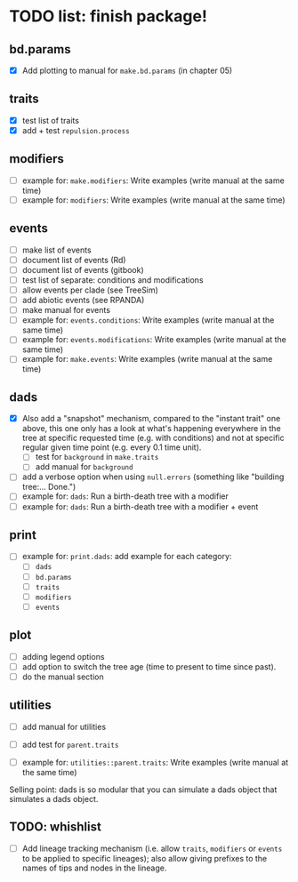 # TODO list: finish package!

## bd.params

 - [x] Add plotting to manual for `make.bd.params` (in chapter 05)

## traits

 - [x] test list of traits
 - [x] add + test `repulsion.process`

## modifiers

 - [ ] example for: `make.modifiers`: Write examples (write manual at the same time)
 - [ ] example for: `modifiers`: Write examples (write manual at the same time)

## events

 - [ ] make list of events
 - [ ] document list of events (Rd)
 - [ ] document list of events (gitbook)
 - [ ] test list of separate: conditions and modifications
 - [ ] allow events per clade (see TreeSim)
 - [ ] add abiotic events (see RPANDA)
 - [ ] make manual for events
 - [ ] example for: `events.conditions`: Write examples (write manual at the same time)
 - [ ] example for: `events.modifications`: Write examples (write manual at the same time)
 - [ ] example for: `make.events`: Write examples (write manual at the same time)

## dads

 - [x] Also add a "snapshot" mechanism, compared to the "instant trait" one above, this one only has a look at what's happening everywhere in the tree at specific requested time (e.g. with conditions) and not at specific regular given time point (e.g. every 0.1 time unit).
    - [ ] test for `background` in `make.traits`
    - [ ] add manual for `background`
 - [ ] add a verbose option when using `null.errors` (something like "building tree:... Done.") 
 - [ ] example for: `dads`: Run a birth-death tree with a modifier
 - [ ] example for: `dads`: Run a birth-death tree with a modifier + event

## print

 - [ ] example for: `print.dads`: add example for each category:
   - [ ] `dads`
   - [ ] `bd.params`
   - [ ] `traits`
   - [ ] `modifiers`
   - [ ] `events`

## plot

 - [ ] adding legend options
 - [ ] add option to switch the tree age (time to present to time since past).
 - [ ] do the manual section

## utilities

 - [ ] add manual for utilities
 - [ ] add test for `parent.traits`
 - [ ] example for: `utilities::parent.traits`: Write examples (write manual at the same time)







Selling point: dads is so modular that you can simulate a dads object that simulates a dads object.


## TODO: whishlist
 - [ ] Add lineage tracking mechanism (i.e. allow `traits`, `modifiers` or `events` to be applied to specific lineages); also allow giving prefixes to the names of tips and nodes in the lineage.

